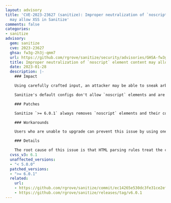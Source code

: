 ```yaml
---
layout: advisory
title: 'CVE-2023-23627 (sanitize): Improper neutralization of `noscript` element content
  may allow XSS in Sanitize'
comments: false
categories:
- sanitize
advisory:
  gem: sanitize
  cve: 2023-23627
  ghsa: fw3g-2h3j-qmm7
  url: https://github.com/rgrove/sanitize/security/advisories/GHSA-fw3g-2h3j-qmm7
  title: Improper neutralization of `noscript` element content may allow XSS in Sanitize
  date: 2023-01-28
  description: |-
    ### Impact

    Using carefully crafted input, an attacker may be able to sneak arbitrary HTML through Sanitize `>= 5.0.0, < 6.0.1` when Sanitize is configured with a custom allowlist that allows `noscript` elements. This could result in XSS (cross-site scripting) or other undesired behavior when that HTML is rendered in a browser.

    Sanitize's default configs don't allow `noscript` elements and are not vulnerable. This issue only affects users who are using a custom config that adds `noscript` to the element allowlist.

    ### Patches

    Sanitize `>= 6.0.1` always removes `noscript` elements and their contents, even when `noscript` is in the allowlist.

    ### Workarounds

    Users who are unable to upgrade can prevent this issue by using one of Sanitize's default configs or by ensuring that their custom config does not include `noscript` in the element allowlist.

    ### Details

    The root cause of this issue is that HTML parsing rules treat the contents of a `noscript` element differently depending on whether scripting is enabled in the user agent. Nokogiri (the HTML parser Sanitize uses) doesn't support scripting so it follows the "scripting disabled" rules, but a web browser with scripting enabled will follow the "scripting enabled" rules. This means that Sanitize can't reliably make the contents of a `noscript` element safe for scripting enabled browsers. The safest thing to do is to remove the element and its contents entirely, which is now what Sanitize does in version 6.0.1 and later.
  cvss_v3: 6.1
  unaffected_versions:
  - "< 5.0.0"
  patched_versions:
  - ">= 6.0.1"
  related:
    url:
    - https://github.com/rgrove/sanitize/commit/ec14265e530dc3fe31ce2ef773594d3a97778d22
    - https://github.com/rgrove/sanitize/releases/tag/v6.0.1
---
```

